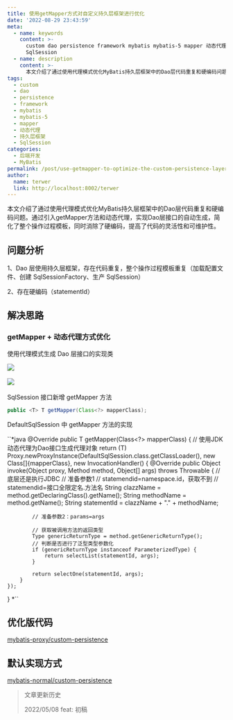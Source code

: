 ```yaml
---
title: 使用getMapper方式对自定义持久层框架进行优化
date: '2022-08-29 23:43:59'
meta:
  - name: keywords
    content: >-
      custom dao persistence framework mybatis mybatis-5 mapper 动态代理 持久层框架
      SqlSession
  - name: description
    content: >-
      本文介绍了通过使用代理模式优化MyBatis持久层框架中的Dao层代码重复和硬编码问题。通过引入getMapper方法和动态代理，实现Dao层接口的自动生成，简化了整个操作过程模板，同时消除了硬编码，提高了代码的灵活性和可维护性。
tags:
  - custom
  - dao
  - persistence
  - framework
  - mybatis
  - mybatis-5
  - mapper
  - 动态代理
  - 持久层框架
  - SqlSession
categories:
  - 后端开发
  - MyBatis
permalink: /post/use-getmapper-to-optimize-the-custom-persistence-layer-framework.html
author:
  name: terwer
  link: http://localhost:8002/terwer
---
```

本文介绍了通过使用代理模式优化MyBatis持久层框架中的Dao层代码重复和硬编码问题。通过引入getMapper方法和动态代理，实现Dao层接口的自动生成，简化了整个操作过程模板，同时消除了硬编码，提高了代码的灵活性和可维护性。

<!-- more -->




## 问题分析

1、Dao 层使用持久层框架，存在代码重复，整个操作过程模板重复（加载配置文件、创建 SqlSessionFactory、生产 SqlSession）

2、存在硬编码（statementId）

## 解决思路

### getMapper + 动态代理方式优化

使用代理模式生成 Dao 层接口的实现类

![](https://img1.terwer.space/20220314210022.png)​

![](https://img1.terwer.space/20220314212430.png)​

SqlSession 接口新增 getMapper 方法

```java
public <T> T getMapper(Class<?> mapperClass);
```

DefaultSqlSession 中 getMapper 方法的实现

``*java
@Override
public <T> T getMapper(Class<?> mapperClass) {
    // 使用JDK动态代理为Dao接口生成代理对象
    return (T) Proxy.newProxyInstance(DefaultSqlSession.class.getClassLoader(), new Class[]{mapperClass}, new InvocationHandler() {
        @Override
        public Object invoke(Object proxy, Method method, Object[] args) throws Throwable {
            // 底层还是执行JDBC
            // 准备参数1
            // statemendid=namespace.id，获取不到
            // statemendid=接口全限定名.方法名
            String clazzName = method.getDeclaringClass().getName();
            String methodName = method.getName();
            String statementId = clazzName + "." + methodName;

            // 准备参数2：params=args

            // 获取被调用方法的返回类型
            Type genericReturnType = method.getGenericReturnType();
            // 判断是否进行了泛型类型参数化
            if (genericReturnType instanceof ParameterizedType) {
                return selectList(statementId, args);
            }

            return selectOne(statementId, args);
        }
    });
}
*``

## 优化版代码

[mybatis-proxy/custom-persistence](https://github.com/terwer/senior-java-engineer-road/tree/mybatis-proxy/p7-skill/framework/mybatis/custom-persistence)

## 默认实现方式

[mybatis-normal/custom-persistence](https://github.com/terwer/senior-java-engineer-road/tree/mybatis-normal/p7-skill/framework/mybatis/custom-persistence)

> 文章更新历史
>
> 2022/05/08 feat: 初稿
